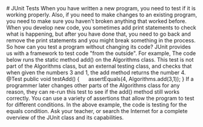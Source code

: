 
 <div id="moduleIndex">
  # JUnit Tests
  When you have written a new program, you need to test if it is working properly. Also, if you need to make changes to an existing program, you need to make sure you haven't broken anything that worked before.
  When you develop new code, you sometimes add print statements to check what is happening, but after you have done that, you need to go back and remove the print statements and you might break something in the process. So how can you test a program without changing its code?
  JUnit provides us with a framework to test code "from the outside".
  For example, The code below runs the static method add() on the Algorithms class. This test is not part of the Algorithms class, but an external testing class, and checks that when given the numbers 3 and 1, the add method returns the number 4.
  @Test
	public void testAdd() {
     assertEquals(4, Algorithms.add(3,1));
	}
  If a programmer later changes other parts of the Algorithms class for any reason, they can re-run this test to see if the add() method still works correctly.
  You can use a variety of assertions that allow the program to test for different conditions. In the above example, the code is testing for the equals condition.  Ask your teacher, or search the Internet for a complete overview of the JUnit class and its capabilities.
 </div>

